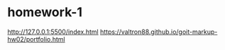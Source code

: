 # homework-1
http://127.0.0.1:5500/index.html
https://valtron88.github.io/goit-markup-hw02/portfolio.html
